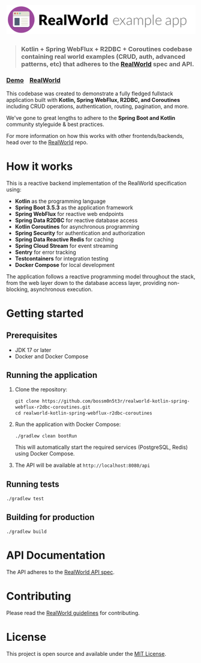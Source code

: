 # ![RealWorld Example App](logo.png)

> ### Kotlin + Spring WebFlux + R2DBC + Coroutines codebase containing real world examples (CRUD, auth, advanced patterns, etc) that adheres to the [RealWorld](https://github.com/gothinkster/realworld) spec and API.

### [Demo](https://demo.realworld.build/)&nbsp;&nbsp;&nbsp;&nbsp;[RealWorld](https://github.com/gothinkster/realworld)

This codebase was created to demonstrate a fully fledged fullstack application built with **Kotlin, Spring WebFlux,
R2DBC, and Coroutines** including CRUD operations, authentication, routing, pagination, and more.

We've gone to great lengths to adhere to the **Spring Boot and Kotlin** community styleguide & best practices.

For more information on how this works with other frontends/backends, head over to
the [RealWorld](https://github.com/gothinkster/realworld) repo.

# How it works

This is a reactive backend implementation of the RealWorld specification using:

- **Kotlin** as the programming language
- **Spring Boot 3.5.3** as the application framework
- **Spring WebFlux** for reactive web endpoints
- **Spring Data R2DBC** for reactive database access
- **Kotlin Coroutines** for asynchronous programming
- **Spring Security** for authentication and authorization
- **Spring Data Reactive Redis** for caching
- **Spring Cloud Stream** for event streaming
- **Sentry** for error tracking
- **Testcontainers** for integration testing
- **Docker Compose** for local development

The application follows a reactive programming model throughout the stack, from the web layer down to the database
access layer, providing non-blocking, asynchronous execution.

# Getting started

## Prerequisites

- JDK 17 or later
- Docker and Docker Compose

## Running the application

1. Clone the repository:
   ```
   git clone https://github.com/bossm0n5t3r/realworld-kotlin-spring-webflux-r2dbc-coroutines.git
   cd realworld-kotlin-spring-webflux-r2dbc-coroutines
   ```

2. Run the application with Docker Compose:
   ```
   ./gradlew clean bootRun
   ```

   This will automatically start the required services (PostgreSQL, Redis) using Docker Compose.

3. The API will be available at `http://localhost:8080/api`

## Running tests

```
./gradlew test
```

## Building for production

```
./gradlew build
```

# API Documentation

The API adheres to the [RealWorld API spec](https://github.com/gothinkster/realworld/tree/master/api).

# Contributing

Please read the [RealWorld guidelines](https://github.com/gothinkster/realworld/blob/master/CONTRIBUTING.md) for
contributing.

# License

This project is open source and available under the [MIT License](LICENSE).
